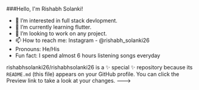 ###Hello, I'm Rishabh Solanki!

- 👀 I’m interested in full stack devlopment.
- 🌱 I’m currently learning flutter.
- 💞️ I’m looking to work on any project.
- 📫 How to reach me: Instagram - @rishabh_solanki26
- Pronouns: He/His
- Fun fact: I spend almost 6 hours listening songs everyday

rishabhsolanki26/rishabhsolanki26 is a ✨ special ✨ repository because its `README.md` (this file) appears on your GitHub profile.
You can click the Preview link to take a look at your changes.
--->
